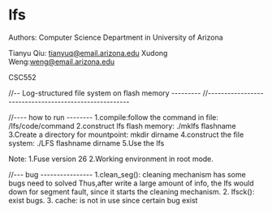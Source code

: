lfs
===

Authors: 
Computer Science Department in University of Arizona

Tianyu Qiu: tianyuq@email.arizona.edu
Xudong Weng:weng@email.arizona.edu


CSC552

//-- Log-structured file system on flash memory ---------
//------------------------------------------------------

//---- how to run --------
1.compile:follow the command in file: /lfs/code/command
2.construct lfs flash memory: ./mklfs flashname
3.Create a directory for mountpoint: mkdir dirname
4.construct the file system: ./LFS flashname dirname
5.Use the lfs 

Note: 
1.Fuse version 26
2.Working environment in root mode.



//--- bug ----------------
1.clean_seg(): cleaning mechanism has some bugs need to solved 
Thus,after write a large amount of info, the lfs would down for 
segment fault, since it starts the cleaning mechanism.
2. lfsck(): exist bugs.
3. cache: is not in use since certain bug exist

